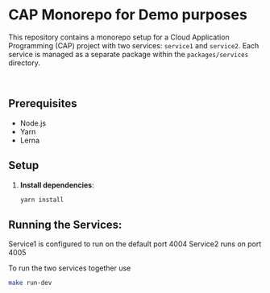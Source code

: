 # CAP Monorepo for Demo purposes

This repository contains a monorepo setup for a Cloud Application Programming (CAP) project with two services: `service1` and `service2`. Each service is managed as a separate package within the `packages/services` directory.

<br>

## Prerequisites

- Node.js
- Yarn
- Lerna

## Setup

1. **Install dependencies**:
   ```bash
   yarn install
   ```


## Running the Services:
Service1 is configured to run on the default port 4004
Service2 runs on port 4005

To run the two services together use
```bash
make run-dev
```
